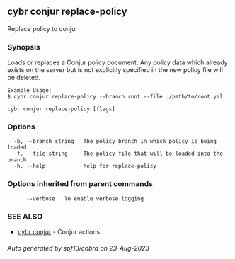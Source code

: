 ## cybr conjur replace-policy

Replace policy to conjur

### Synopsis

Loads or replaces a Conjur policy document.
	Any policy data which already exists on the server but is not explicitly specified in the new policy file will be deleted.
	
	Example Usage:
	$ cybr conjur replace-policy --branch root --file ./path/to/root.yml

```
cybr conjur replace-policy [flags]
```

### Options

```
  -b, --branch string   The policy branch in which policy is being loaded
  -f, --file string     The policy file that will be loaded into the branch
  -h, --help            help for replace-policy
```

### Options inherited from parent commands

```
      --verbose   To enable verbose logging
```

### SEE ALSO

* [cybr conjur](cybr_conjur.md)	 - Conjur actions

###### Auto generated by spf13/cobra on 23-Aug-2023
